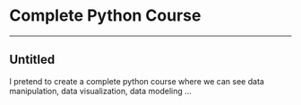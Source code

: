 # Complete Python Course
_______________________________________________________________________________________________________________________________________________
## Untitled

I pretend to create a complete python course where we can see data manipulation, data visualization, data modeling ...
